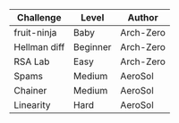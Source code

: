 |   Challenge    | Level | Author |
| ----------- | ------ | ----------- |
|fruit-ninja|Baby|Arch-Zero|
| Hellman diff     | Beginner | Arch-Zero |
| RSA Lab  | Easy | Arch-Zero |
| Spams |  Medium  | AeroSol |
| Chainer | Medium | AeroSol |
| Linearity | Hard | AeroSol |
